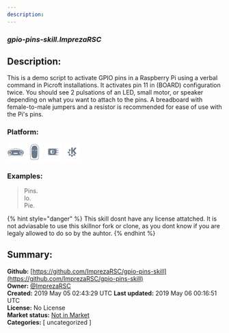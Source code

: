 ```yaml
---
description: 
---
```


### _gpio-pins-skill.ImprezaRSC_  
## Description:  
This is a demo script to activate GPIO pins in a Raspberry Pi using a verbal command in Picroft installations. It activates pin 11 in (BOARD) configuration twice. You should see 2 pulsations of an LED, small motor, or speaker depending on what you want to attach to the pins. A breadboard with female-to-male jumpers and a resistor is recommended for ease of use with the Pi's pins.  
  
  
### Platform:  
 ![Mark I](../.gitbook/assets/mark-1-icon.png)  ![Mark II](../.gitbook/assets/mark-2-icon.png)  ![Picroft](../.gitbook/assets/picroft-icon.png)  ![plasmoid](../.gitbook/assets/kde.png)   
### Examples:  
> Pins.  
> Io.  
> Pie.  
  
{% hint style="danger" %}
This skill dosnt have any license attatched. It is not adviasable to use this skillnor fork or clone, as you dont know if you are legaly allowed to do so by the auhtor.
{% endhint %}
  
## Summary:  
**Github:** [https://github.com/ImprezaRSC/gpio-pins-skill](https://github.com/ImprezaRSC/gpio-pins-skill)  
**Owner:** [@ImprezaRSC](https://github.com/ImprezaRSC)  
**Created:** 2019 May 05 02:43:29 UTC  **Last updated:** 2019 May 06 00:16:51 UTC  
**License:** No License  
**Market status:** [Not in Market](https://market.mycroft.ai/skill/)  
**Categories:** [ uncategorized ]   

